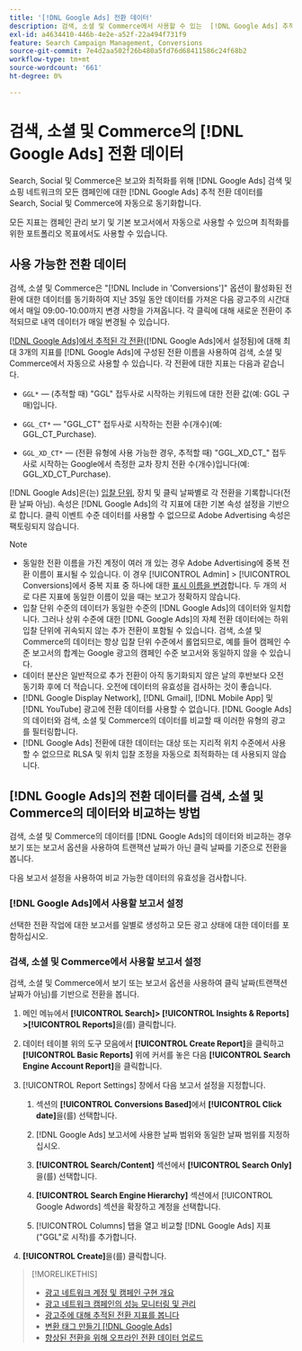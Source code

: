 ```yaml
---
title: '[!DNL Google Ads] 전환 데이터'
description: 검색, 소셜 및 Commerce에서 사용할 수 있는  [!DNL Google Ads] 추적 전환 데이터 유형에 대해 알아봅니다.
exl-id: a4634410-446b-4e2e-a52f-22a494f731f9
feature: Search Campaign Management, Conversions
source-git-commit: 7e4d2aa502f26b480a5fd76d68411586c24f68b2
workflow-type: tm+mt
source-wordcount: '661'
ht-degree: 0%

---
```


# 검색, 소셜 및 Commerce의 [!DNL Google Ads] 전환 데이터

Search, Social 및 Commerce은 보고와 최적화를 위해 [!DNL Google Ads] 검색 및 쇼핑 네트워크의 모든 캠페인에 대한 [!DNL Google Ads] 추적 전환 데이터를 Search, Social 및 Commerce에 자동으로 동기화합니다.

모든 지표는 캠페인 관리 보기 및 기본 보고서에서 자동으로 사용할 수 있으며 최적화를 위한 포트폴리오 목표에서도 사용할 수 있습니다.

## 사용 가능한 전환 데이터

검색, 소셜 및 Commerce은 &quot;[!DNL Include in 'Conversions']&quot; 옵션이 활성화된 전환에 대한 데이터를 동기화하여 지난 35일 동안 데이터를 가져온 다음 광고주의 시간대에서 매일 09:00-10:00까지 변경 사항을 가져옵니다. 각 클릭에 대해 새로운 전환이 추적되므로 내역 데이터가 매일 변경될 수 있습니다.

[[!DNL Google Ads]에서 추적된 각 전환](https://support.google.com/google-ads/answer/4677036)([!DNL Google Ads]에서 설정됨)에 대해 최대 3개의 지표를 [!DNL Google Ads]에 구성된 전환 이름을 사용하여 검색, 소셜 및 Commerce에서 자동으로 사용할 수 있습니다. 각 전환에 대한 지표는 다음과 같습니다.

<!--

* `<conversion-name>` &mdash; (When you track it) The conversion value for the keyword, beginning with the "GGL" prefix (such as GGL Purchase).

`CT_<conversion-name>` &mdash; The number (count) of conversions, beginning with the "GGL_CT" prefix (such as GGL_CT_Purchase).

* `XD_<conversion-name>` &mdash; (When available for the conversion type, when you track them) The number (count) of cross-device conversions, as measured by Google, beginning with the "GGL_XD_CT_" prefix (such as GGL_XD_CT_Purchase).

-->

* `GGL*` — (추적할 때) &quot;GGL&quot; 접두사로 시작하는 키워드에 대한 전환 값(예: GGL 구매)입니다.

* `GGL_CT*` — &quot;GGL_CT&quot; 접두사로 시작하는 전환 수(개수)(예: GGL_CT_Purchase).

* `GGL_XD_CT*` — (전환 유형에 사용 가능한 경우, 추적할 때) &quot;GGL_XD_CT_&quot; 접두사로 시작하는 Google에서 측정한 교차 장치 전환 수(개수)입니다(예: GGL_XD_CT_Purchase).

[!DNL Google Ads]은(는) [입찰 단위](/help/search-social-commerce/glossary.md#a-b), 장치 및 클릭 날짜별로 각 전환을 기록합니다(전환 날짜 아님). 속성은 [!DNL Google Ads]의 각 지표에 대한 기본 속성 설정을 기반으로 합니다. 클릭 이벤트 수준 데이터를 사용할 수 없으므로 Adobe Advertising 속성은 팩토링되지 않습니다.

>[!NOTE]
>
>* 동일한 전환 이름을 가진 계정이 여러 개 있는 경우 Adobe Advertising에 중복 전환 이름이 표시될 수 있습니다. 이 경우 [!UICONTROL Admin] > [!UICONTROL Conversions]에서 중복 지표 중 하나에 대한 [표시 이름을 변경](/help/search-social-commerce/admin/conversion-metrics/conversion-metric-edit-display-name.md)합니다. 두 개의 서로 다른 지표에 동일한 이름이 있을 때는 보고가 정확하지 않습니다.
>* 입찰 단위 수준의 데이터가 동일한 수준의 [!DNL Google Ads]의 데이터와 일치합니다. 그러나 상위 수준에 대한 [!DNL Google Ads]의 자체 전환 데이터에는 하위 입찰 단위에 귀속되지 않는 추가 전환이 포함될 수 있습니다. 검색, 소셜 및 Commerce의 데이터는 항상 입찰 단위 수준에서 롤업되므로, 예를 들어 캠페인 수준 보고서의 합계는 Google 광고의 캠페인 수준 보고서와 동일하지 않을 수 있습니다.
>* 데이터 분산은 일반적으로 추가 전환이 아직 동기화되지 않은 날의 후반보다 오전 동기화 후에 더 적습니다. 오전에 데이터의 유효성을 검사하는 것이 좋습니다.
>* [!DNL Google Display Network], [!DNL Gmail], [!DNL Mobile App] 및 [!DNL YouTube] 광고에 전환 데이터를 사용할 수 없습니다. [!DNL Google Ads]의 데이터와 검색, 소셜 및 Commerce의 데이터를 비교할 때 이러한 유형의 광고를 필터링합니다.
>* [!DNL Google Ads] 전환에 대한 데이터는 대상 또는 지리적 위치 수준에서 사용할 수 없으므로 RLSA 및 위치 입찰 조정을 자동으로 최적화하는 데 사용되지 않습니다.

## [!DNL Google Ads]의 전환 데이터를 검색, 소셜 및 Commerce의 데이터와 비교하는 방법

검색, 소셜 및 Commerce의 데이터를 [!DNL Google Ads]의 데이터와 비교하는 경우 보기 또는 보고서 옵션을 사용하여 트랜잭션 날짜가 아닌 클릭 날짜를 기준으로 전환을 봅니다.

다음 보고서 설정을 사용하여 비교 가능한 데이터의 유효성을 검사합니다.

### [!DNL Google Ads]에서 사용할 보고서 설정

선택한 전환 작업에 대한 보고서를 일별로 생성하고 모든 광고 상태에 대한 데이터를 포함하십시오.

<!-- 

1. In the main toolbar, select **[!DNL Reports] > [!DNL Report]**.

1. Select **[!DNL + Custom] > [!DNL Table]**.

1. From the left pane, specify the rows and columns in the report:
   
   1. Search for the **[!DNL Day]** field and it drag to the [!DNL Row] section.

   1. Search for the **[!DNL All conv].** field and it drag to the [!DNL Column] section.

   1. Search for the **[!DNL Conversion action]** field and it drag to the [!DNL Column] section.

1. In the report settings toolbar, select **[!DNL Filter] > [!DNL Ad status]**, and then select all boxes.

1. In the report settings toolbar, select **[!DNL Download] > [!DNL Excel .csv]**.

-->

### 검색, 소셜 및 Commerce에서 사용할 보고서 설정

검색, 소셜 및 Commerce에서 보기 또는 보고서 옵션을 사용하여 클릭 날짜(트랜잭션 날짜가 아님)를 기반으로 전환을 봅니다.

1. 메인 메뉴에서 **[!UICONTROL Search]> [!UICONTROL Insights & Reports] >[!UICONTROL Reports]**&#x200B;을(를) 클릭합니다.

1. 데이터 테이블 위의 도구 모음에서 **[!UICONTROL Create Report]**&#x200B;을 클릭하고 **[!UICONTROL Basic Reports]** 위에 커서를 놓은 다음 **[!UICONTROL Search Engine Account Report]**&#x200B;을 클릭합니다.

1. [!UICONTROL Report Settings] 창에서 다음 보고서 설정을 지정합니다.

   1. 섹션의 **[!UICONTROL Conversions Based]**&#x200B;에서 **[!UICONTROL Click date]**&#x200B;을(를) 선택합니다.

   1. [!DNL Google Ads] 보고서에 사용한 날짜 범위와 동일한 날짜 범위를 지정하십시오.

   1. **[!UICONTROL Search/Content]** 섹션에서 **[!UICONTROL Search Only]**&#x200B;을(를) 선택합니다.

   1. **[!UICONTROL Search Engine Hierarchy]** 섹션에서 [!UICONTROL Google Adwords] 섹션을 확장하고 계정을 선택합니다.

   1. [!UICONTROL Columns] 탭을 열고 비교할 [!DNL Google Ads] 지표(&quot;GGL&quot;로 시작)를 추가합니다.

1. **[!UICONTROL Create]**&#x200B;을(를) 클릭합니다.

>[!MORELIKETHIS]
>
>* [광고 네트워크 계정 및 캠페인 구현 개요](campaign-implemention-overview.md)
>* [광고 네트워크 캠페인의 성능 모니터링 및 관리](monitor-performance-campaigns.md)
>* [광고주에 대해 추적된 전환 지표를 봅니다](/help/search-social-commerce/admin/conversion-metrics/conversion-metric-view-tracked.md)
>* [변환 태그 만들기 [!DNL Google Ads]](/help/search-social-commerce/admin/conversion-metrics/conversion-tag-google.md)
>* [향상된 전환을 위해 오프라인 전환 데이터 업로드](/help/search-social-commerce/admin/conversion-metrics/upload-data-offline-conversions.md)
